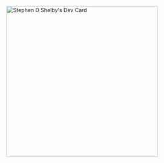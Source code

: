 <a href="https://app.daily.dev/DailyDevTips"><img src="https://github.com/StephenDShelby/StephenDShelby/devcard.svg" width="400" alt="Stephen D Shelby's Dev Card"/></a>

<!---
StephenDShelby/StephenDShelby is a special repository because its `README.md` (this file) appears on your GitHub profile.
You can click the Preview link to take a look at your changes.
--->
